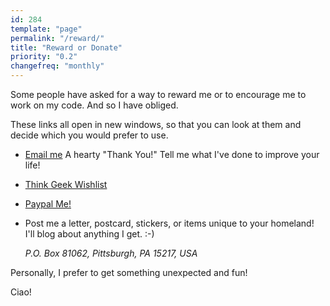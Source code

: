 ```yaml
---
id: 284
template: "page"
permalink: "/reward/"
title: "Reward or Donate"
priority: "0.2"
changefreq: "monthly"
---
```


Some people have asked for a way to reward me or to encourage me to work on my
code. And so I have obliged.

These links all open in new windows, so that you can look at them and decide
which you would prefer to use.

* [Email me](/email) A hearty "Thank You!" Tell me what I've done to improve
  your life!
* [Think Geek Wishlist](http://www.thinkgeek.com/brain/gimme.cgi?wid=81e27ae08)
* [Paypal Me!](http://paypal.me/holtje/5.99)
* Post me a letter, postcard, stickers, or items unique to your homeland! I'll
  blog about anything I get. :-)

  <address>P.O. Box 81062, Pittsburgh, PA 15217, USA</address>

Personally, I prefer to get something unexpected and fun!

Ciao!
